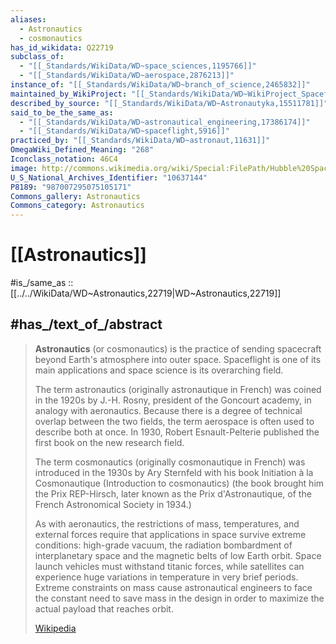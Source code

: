 ```yaml
---
aliases:
  - Astronautics
  - cosmonautics
has_id_wikidata: Q22719
subclass_of:
  - "[[_Standards/WikiData/WD~space_sciences,1195766]]"
  - "[[_Standards/WikiData/WD~aerospace,2876213]]"
instance_of: "[[_Standards/WikiData/WD~branch_of_science,2465832]]"
maintained_by_WikiProject: "[[_Standards/WikiData/WD~WikiProject_Spaceflight,8502972]]"
described_by_source: "[[_Standards/WikiData/WD~Astronautyka,15511781]]"
said_to_be_the_same_as:
  - "[[_Standards/WikiData/WD~astronautical_engineering,17386174]]"
  - "[[_Standards/WikiData/WD~spaceflight,5916]]"
practiced_by: "[[_Standards/WikiData/WD~astronaut,11631]]"
OmegaWiki_Defined_Meaning: "268"
Iconclass_notation: 46C4
image: http://commons.wikimedia.org/wiki/Special:FilePath/Hubble%20Space%20Telescope%20over%20Earth%20%28during%20the%20STS-109%20mission%29.jpg
U_S_National_Archives_Identifier: "10637144"
P8189: "987007295075105171"
Commons_gallery: Astronautics
Commons_category: Astronautics
---
```


# [[Astronautics]] 

#is_/same_as :: [[../../WikiData/WD~Astronautics,22719|WD~Astronautics,22719]] 

## #has_/text_of_/abstract 

> **Astronautics** (or cosmonautics) is the practice of sending spacecraft 
> beyond Earth's atmosphere into outer space. 
> Spaceflight is one of its main applications and space science is its overarching field.
>
> The term astronautics (originally astronautique in French) was coined in the 1920s by J.-H. Rosny, president of the Goncourt academy, in analogy with aeronautics. Because there is a degree of technical overlap between the two fields, the term aerospace is often used to describe both at once. In 1930, Robert Esnault-Pelterie published the first book on the new research field.
>
> The term cosmonautics (originally cosmonautique in French) was introduced in the 1930s by Ary Sternfeld with his book Initiation à la Cosmonautique (Introduction to cosmonautics) (the book brought him the Prix REP-Hirsch, later known as the Prix d'Astronautique, of the French Astronomical Society in 1934.)
>
> As with aeronautics, the restrictions of mass, temperatures, and external forces require that applications in space survive extreme conditions: high-grade vacuum, the radiation bombardment of interplanetary space and the magnetic belts of low Earth orbit. Space launch vehicles must withstand titanic forces, while satellites can experience huge variations in temperature in very brief periods. Extreme constraints on mass cause astronautical engineers to face the constant need to save mass in the design in order to maximize the actual payload that reaches orbit.
>
> [Wikipedia](https://en.wikipedia.org/wiki/Astronautics) 

